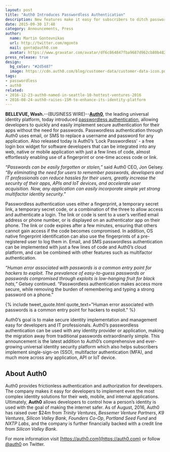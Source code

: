 ```yaml
---
layout: post
title: "Auth0 Introduces Passwordless Authentication"
description: New features make it easy for subscribers to ditch passwords and enable their users to log in with just an email account or mobile phone
date: 2015-09-30 17:48
category: Announcements, Press
author:
  name: Martin Gontovnikas
  url: http://twitter.com/mgonto
  mail: gonto@auth0.com
  avatar: https://www.gravatar.com/avatar/df6c864847fba9687d962cb80b482764??s=60
press_release: true
design:
  bg_color: "#2d5487"
  image: https://cdn.auth0.com/blog/customer-data/customer-data-icon.png
tags: 
- passwordless
- auth0
related:
- 2016-12-23-auth0-named-in-seattle-10-hottest-ventures-2016
- 2016-08-24-auth0-raises-15M-to-enhance-its-identity-platform
---
```


**BELLEVUE, Wash.**--(BUSINESS WIRE)--[**Auth0**](https://auth0.com), the leading universal identity platform, today introduced [passwordless authentication](https://auth0.com/passwordless), allowing developers to quickly and easily implement secure authentication for their apps without the need for passwords. Passwordless authentication through Auth0 uses email, or SMS to replace a username and password for any application. Also released today is Auth0’s ‘Lock Passwordless’ - a free login box widget for software developers that can be integrated into any web, native or mobile application with just a few lines of code, almost effortlessly enabling use of a fingerprint or one-time access code or link.

*“Passwords can be easily forgotten or stolen,”* said Auth0 CEO, Jon Gelsey. *“By eliminating the need for users to remember passwords, developers and IT professionals can reduce hassles for their users, greatly increase the security of their apps, APIs and IoT devices, and accelerate user acquisition. Now, any application can easily incorporate simple yet strong multifactor identity security.”*

Passwordless authentication uses either a fingerprint, a temporary secret link, a temporary secret code, or a combination of the three to allow access and authenticate a login. The link or code is sent to a user’s verified email address or phone number, or is displayed on an authenticator app on their phone. The link or code expires after a few minutes, ensuring that others cannot gain access if the code becomes compromised. In addition, OS native fingerprint identification can also use the fingerprints of a pre-registered user to log them in. Email, and SMS passwordless authentication can be implemented with just a few lines of code and Auth0’s cloud platform, and can be combined with other features such as multifactor authentication.

*“Human error associated with passwords is a common entry point for hackers to exploit. The prevalence of easy-to-guess passwords or passwords compromised through exploits is low-hanging fruit for black hats,”* Gelsey continued. “Passwordless authentication makes access more secure, while removing the burden of remembering and typing a strong password on a phone.”

{% include tweet_quote.html quote_text="Human error associated with passwords is a common entry point for hackers to exploit." %}

Auth0’s goal is to make secure identity implementation and management easy for developers and IT professionals. Auth0’s passwordless authentication can be used with any identity provider or application, making the migration away from traditional passwords extraordinarily simple. This announcement is the latest addition to Auth0’s comprehensive and ever-growing universal identity security platform which also helps subscribers implement single-sign-on (SSO), multifactor authentication (MFA), and much more across any application, API or IoT device.

## About Auth0
Auth0 provides frictionless authentication and authorization for developers. The company makes it easy for developers to implement even the most complex identity solutions for their web, mobile, and internal applications. Ultimately, **Auth0** allows developers to control how a person’s identity is used with the goal of making the internet safer. As of August, 2016, Auth0 has raised over $24m from *Trinity Ventures*, *Bessemer Venture Partners*, *K9 Ventures*, *Silicon Valley Bank*, *Founders Co-Op*, *Portland Seed Fund* and *NXTP Labs*, and the company is further financially backed with a credit line from *Silicon Valley Bank*.

For more information visit [https://auth0.com](https://auth0.com) or follow [@auth0](https://twitter.com/auth0) on Twitter.